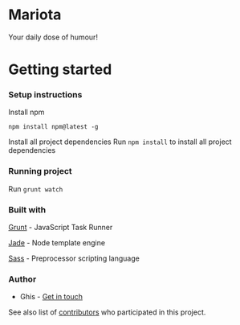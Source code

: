 # Mariota
Your daily dose of humour!


# Getting started


### Setup instructions
Install npm
```
npm install npm@latest -g
```

Install all project dependencies
Run `npm install` to install all project dependencies


### Running project
Run `grunt watch`


### Built with
[Grunt](https://gruntjs.com/) - JavaScript Task Runner

[Jade](http://jade-lang.com/) - Node template engine

[Sass](https://sass-lang.com/) - Preprocessor scripting language


### Author
- Ghis - [Get in touch](https://sass-lang.com/)

See also list of [contributors](https://github.com/fatasuir9/mariota/graphs/contributors) who participated in this project.

